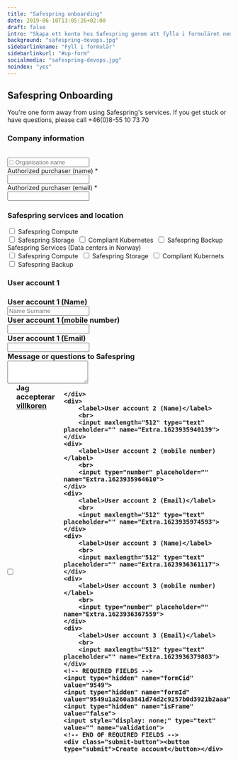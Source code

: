 ```yaml
---
title: "Safespring onboarding"
date: 2019-06-10T13:05:26+02:00
draft: false
intro: "Skapa ett konto hos Safespring genom att fylla i formuläret nedan. Skicka in formuläret en gång för varje kontakt som ska ha tillgång till projektet."
background: "safespring-devops.jpg"
sidebarlinkname: "Fyll i formulär"
sidebarlinkurl: "#up-form"
socialmedia: "safespring-devops.jpg"
noindex: "yes"
---
```


<script src="//code.jquery.com/jquery-3.1.1.min.js"></script>
<link rel="stylesheet" href="//maxcdn.bootstrapcdn.com/font-awesome/latest/css/font-awesome.min.css" />
<script src="//twitter.github.io/typeahead.js/releases/latest/typeahead.bundle.js"></script>
<style>
	.twitter-typeahead .tt-hint {
		color: #6B7C93;
	}

	.twitter-typeahead .tt-menu {
		background-color: #fff;
		max-height: 300px;
		overflow: auto;
		border: 1px solid #66afe9;
		border-top: none;
		border-radius: 0 0 4px 4px;
		width: 100%;
		margin-top: -2px;
	}

	.twitter-typeahead .tt-suggestion {
		padding: 5px 10px;
		color: #4B5562;
	}

	.twitter-typeahead .tt-suggestion:hover {
		background-color: #F6F9FB;
		color: #000;
	}
</style>
<script>
	jQuery(document).ready(function() {
		var matchClientsTimeout = null;
		var matchClients = function(q, sync, cb) {
			if (matchClientsTimeout) {
				clearTimeout(matchClientsTimeout);
			}
			matchClientsTimeout = setTimeout(function() {
				$.ajax({
					type: "GET",
					url: "https://power.upsales.com/api/external/soliditet/clientSearch?name=" + q,
					success: function(res) {
						cb(res.data);
					},
					error: function(res) {},
				});
			}, 200);
		};
		var getSuggestTemplate = function(c) {
			return "<div><div>" + c.name + "</div><span style='color: #6B7C93; font-size: 10px;'>" + c.city + "</span></div>";
		};
		var nameField = jQuery("#up-client-name-input");
		if (nameField.length) {
			var dunsField = jQuery("<input type='hidden' name='Client.dunsNo' />");
			var spinner = jQuery("<b id='up-client-spinner' class='fa fa-refresh fa-spin' />");
			spinner.css("display", "none");
			nameField.after(dunsField);
			nameField.after(spinner);
			nameField.typeahead({
				hint: true,
				highlight: true,
				minLength: 3
			}, {
				name: "clients",
				limit: 25,
				source: matchClients,
				templates: {
					suggestion: getSuggestTemplate
				}
			}).bind("typeahead:autocompleted", function(ev, client) {
				nameField.typeahead("val", client.name);
				dunsField.val(client.dunsNo);
				nameField.blur();
			}).bind("typeahead:select", function(ev, client) {
				nameField.typeahead("val", client.name);
				dunsField.val(client.dunsNo);
			}).bind("typeahead:cursorchange", function(ev, client) {
				nameField.typeahead("val", client.name);
				dunsField.val(client.dunsNo);
			}).on("typeahead:asyncrequest", function() {
				spinner.css("display", "inline");
			}).on("typeahead:asynccancel typeahead:asyncreceive", function() {
				spinner.css("display", "none");
			});
		}
	});
</script>
<script type="text/javascript">
	function openTerms(id) {
		var terms = {
			"1": "<p dir=\"ltr\"><em>SAFESPRING 2018<br />\nInformation avseende personuppgiftsbehandling</em><br />\n<br />\n<br />\n<u><strong>Information</strong></u><br />\n<br />\nSafespring tar emot och lagrar uppgifterna som skrivs in i de kontaktformulär som finns på webbplatsen safespring.com och våra landningssidor där detta dokument finns i anslutning till formuläret. Det innebär att vi behandlar dina personuppgifter för att kunna komma i kontakt med dig, och/eller skapa användarkonton kopplade till våra tjänster (”Ändamålet”). De uppgifter vi behandlar för Ändamålet är normalt ditt namn, din e-mailadress, ditt telefonnummer, din titel och din arbetsgivare (”Personuppgifterna”). Blue Safespring AB, org. nr. 559075–0245, är personuppgiftsansvariga för behandlingen av Personuppgifterna.<br />\n<br />\nDen legala grunden för behandlingen av Personuppgifterna för Ändamålet är vårt berättigade intresse att på ett effektivt sätt kunna marknadsföra de tjänster vi erbjuder. Personuppgifterna lagras naturligtvis på ett säkert sätt i linje med vår affärsmodell och du har rätt att när som helst avregistrera dig från nyhetsbrevet och/eller ange att du inte vill bli kontaktad av oss. Vi kommer att behandla Personuppgifterna så länge du väljer att ta emot nyhetsbrevet. Då behandlingen upphör raderas Personuppgifterna.<br />\n<br />\nVi kan komma att dela Personuppgifterna med de tredje parter som vi anlitar för att uppnå Ändamålen, vilket kan vara t.ex. för extern lagring. En sådan tredje part kan vara belägen i ett land utanför EU/EES. Om Europakommissionen inte anser att landet säkerställer en adekvat skyddsnivå kommer överföringen till den tredje parten att ha stöd i kommissionens standardavtalsklausuler för överföring av personuppgifter till ett land utanför EU/EES, se artiklarna 45-46 i dataskyddsförordningen. Dessa standardavtalsklausuler finns åtkomliga här:&nbsp;<br />\nhttp://ec.europa.eu/justice/data-protection/international-transfers/transfer<br />\n<br />\nOm du har några frågor avseende vår behandling av Personuppgifterna, bör dessa ställas till oss via E-mailadress GDPR@safespring.com. Dessa kontaktuppgifter kan även användas om du önskar att utöva någon av dina rättigheter enligt dataskyddsförordningen (2016/679). Dessa rättigheter är inte absoluta och en begäran om utövande av rättigheterna resulterar därför inte alltid i någon åtgärd. Rättigheterna i dataskyddsförordningen inkluderar:<br />\n<br />\n<strong><em>Rätt till tillgång</em></strong> – Enligt artikel 15 i dataskyddsförordningen har du rätt att få tillgång till Personuppgifterna samt viss information rörande behandlingen av Personuppgifterna. Den informationen framgår av detta dokument.<br />\n<br />\n<strong><em>Rätt till rättelse</em></strong> – Enligt artikel 16 i dataskyddsförordningen har du rätt att få Personuppgifterna rättade om de är felaktiga och kompletterade om de är ofullständiga.&nbsp;<br />\n<br />\n<strong><em>Rätt till radering</em></strong> – Under vissa omständigheter har du enligt artikel 17 i dataskyddsförordningen rätt att få dina personuppgifter raderade. Detta är den så kallade ”rätten att bli bortglömd”.<br />\nRätt till begränsning av behandling – Under vissa omständigheter har du enligt artikel 18 i dataskyddsförordningen rätt att begränsa den behandling som vi vidtar.&nbsp;<br />\n<br />\n<strong><em>Rätt till dataportabilitet </em></strong>– Enligt artikel 20 i dataskyddsförordningen har du rätt att få ut dina personuppgifter (eller få dem överförda till en annan personuppgiftsansvarig) i ett strukturerat, allmänt använt och maskinläsbart format.<br />\n<br />\n<strong><em>Rätt att göra invändningar </em></strong>– Enligt artikel 21 i dataskyddsförordningen har du rätt att invända mot vårt berättigade intresse. I sådana fall kommer vi att upphöra med behandlingen av Personuppgifterna för Ändamålen. Safespring vill att du är medveten om rätten att göra invändningar då den enligt dataskyddsförordningen är en särskilt viktig rättighet.<br />\n<br />\nSlutligen har du rätt att inge klagomål till Datainspektionen, se kontaktuppgifter på nästa sida.\f<br />\n<br />\n<br />\n<strong><u>Kontaktinformation</u></strong><br />\n<br />\n<em>Safespring</em><br />\nGDPR@safespring.com<br />\n<br />\n<em>Datainspektionen</em><br />\ndatainspektionen@datainspektionen.se<br />\nTelefon: +46(0)‭8-657 61 00.‬</p>\n",
			"2": "Safespring 2018<br />\n<strong>General Terms and Conditions for Cloud Services </strong>&nbsp; <br />\n<br />\n<em>THE PARTIES UNDERTAKE TO PERFORM ALL THEIR RESPECTIVE OBLIGATIONS IN ACCORDANCE WITH THE AGREEMENT, AS SET OUT HEREIN.</em><br />\n<br />\n<br />\n<strong>01. Definitions</strong><br />\n<br />\nThe following terms and expressions shall in this Agreement when capitalized have the meanings assigned to them in this Section 1.<br />\n<br />\n“Agreement” - means these General Terms and Conditions, Service Specification, Service Order and any other agreement documents referred to in the Service Order.<br />\n<br />\n“Customer” – means the legal entity that has entered into the Agreement with Safespring. Also referred to as “Party”.<br />\n<br />\n“Customer Systems” – means the IT system(s) and facilities used by Customer to receive and use the Service at and from the Service Access Point, including all relevant computer systems and locations and any other equipment, software, hardware, internet-, telecom- or VPN connections, firmware, database file, or (electronic) documentation required to receive the Services.<br />\n<br />\n“Data” – means all the information, text drawings, diagrams, images or sounds (including and/or together with any databases made up of any of these) and other data which are embodied in any electronic magnetic, optical or tangible media, and which:&nbsp;<br />\nI.&nbsp;&nbsp; &nbsp;are owned by or relate to either Party’s business;&nbsp;<br />\nII.&nbsp;&nbsp; &nbsp;are supplied to one Party or on behalf of the other Party; or&nbsp;<br />\nIII.&nbsp;&nbsp; &nbsp;are generated, processed, stored or transmitted by a Party and/or a sub-contractor, on behalf of the other Party pursuant to this agreement.<br />\n<br />\n“Safespring” – means the Safespring-company that have entered into the Agreement with Customer. Also referred to as “Party”.<br />\n<br />\n“Safespring Systems” – means Safespring’s IT system(s), including all relevant computer systems and any other equipment, software, hardware, firmware, database file, or (electronic) documentation, used to produce the Services.<br />\n<br />\n“Professional Services” – means separately ordered consultancy services provided by Safespring on hourly rates and basis.<br />\n<br />\n“Service” – means the cloud services offered by Safespring and specified in the Service Specification attached to the Service Order.<br />\n<br />\n“Service Access Point” – means the physical connection point and technical interface specified by Safespring where Customer receives the Service.<br />\n<br />\n“Service Fee” – means the periodic fee for the Services (yearly or monthly) and the aggregated hourly fees for Professional Services, to be paid by Customer to Safespring.<br />\n<br />\n“Service Order” – means the request for Service made by Customer under this Agreement and duly signed by both Parties.<br />\n<br />\n“Service Recipient” – means a third-party company - other than the Customer - entitled to receive and use the Services.<br />\n<br />\n“Service Specification” – means the document attached to the Service Order describing the Service and applicable service levels.<br />\n<br />\n“Service Start Date” – means the date that the Services shall be available to Customer and from which date Safespring shall be entitled to charge the Service Fee. Service Start Date is specified in Service Order and if not, it shall be the date Safespring announces that the Service is ready for use.<br />\n<br />\n“Term” – means the term of the agreement as set forth in section 7.<br />\n<br />\n<br />\n<strong>02. Service requirements</strong><br />\n<br />\n<strong>2.1. GENERAL</strong><br />\nSafespring shall from Service Start Date and for the duration of the Agreement make the Services available at the Service Access Point.&nbsp;<br />\n<br />\nThe Services shall be delivered in accordance with the Service Specification. Safespring will use all best efforts and shall be entitled to<br />\nmaintain, bug fix and upgrade the Services with recent and up-to-date versions of Services and to remedy defects in Services.<br />\n<br />\nSafespring shall upon specific order provide the Professional Services in a workmanlike and professional manner according to good industry practice. All services shall be provided in a manner that complies with law and regulations applicable to Safespring in its capacity as a supplier of IT-services.<br />\n<br />\nSafespring shall take, implement and maintain up-to-date industry standard of technical and organizational measures<br />\nagainst any computer viruses and/or malicious and/or harmful software on the hardware and software used in the Safespring System.<br />\n<br />\nSafespring shall during the term of this Agreement hold and maintain appropriate insurance policies with reputable insurers in relation to its obligations under this Agreement.<br />\n<br />\n<br />\n<strong>03. Customer general obligations</strong><br />\n<br />\nThe Customer is responsible for the Customer System and that it has the capability to receive the Services at the Service Access Point.<br />\n<br />\nThe Customer shall, upon request, grant access to and provide Safespring with information about the Customer SysCloud to the extent relevant and required to set up, maintain and perform the Services.<br />\n<br />\nThe Customer shall comply with Safespring’s general security instructions and procedures for using the Services, provided that Safespring have made such instructions and procedures available to Customer in advance.<br />\n<br />\nThe Customer shall not permit any persons other than its authorized personnel and authorized users to access or use the Services or the Safespring System. The Customer will take all necessary precautions to prevent loss and alteration of Safespring System and data, to prevent introduction of viruses to Safespring System, and to prevent any unauthorized access.&nbsp;<br />\n<br />\nThe Customer must promptly provide Safespring with any and all details of which the Customer becomes aware of any unauthorized access, copying, modification or use of the Services and Safespring System.<br />\n<br />\nThe Customer acknowledge and accept that Safespring without any liability is entitled to temporarily suspend the provision of the Services, should Safespring in its professional discretion conclude that Customer’s (or any of its user’s) Data or access to the Service cause or impose, or may cause or impose a risk for, system failure, Service defects or a security threat to Safespring System or its Data therein.<br />\n<br />\n<br />\n<strong>04. Service fees and terms of payment</strong><br />\n<br />\nAll Service Fees are exclusive of VAT and other taxes and/or duties.<br />\n<br />\nAll Service Fees shall be adjusted yearly based on Labor Cost Index (LCI) for non-manual workers in the private sector, according to SNI 2007, Category J (information and communication companies), published by SCB in Sweden (Swe: Statistiska Centralbyrån).&nbsp;<br />\n<br />\nBase quarter for the adjustments shall be the third quarter 3 of the year specified by Safespring.<br />\n<br />\n<strong>4.1 Services</strong><br />\nThe Customer shall for the Services pay the Services Fee stated in the Service Order or otherwise as stated in Safespring’s general price list for cloud services.<br />\n<br />\nThe Service Fee shall be invoiced by Safespring quarterly in advance.<br />\nTerms of payment are thirty (30) days from date of invoice.<br />\n<br />\n<strong>4.2 Professional Services</strong><br />\nThe Customer shall for the Professional Services pay the Services Fee stated in the Service Order or otherwise as stated in Safespring’s general price list for consultancy services. The Service Fee for Professional Services shall be invoiced by Safespring on a monthly basis in arrears. Terms of payment<br />\nare thirty (30) days from date of invoice.<br />\n<br />\n<strong>4.3 Overdue Payments</strong><br />\nFor any overdue payments, Safespring shall have the right to charge a monthly interest of 2 percent based on the outstanding overdue balance.&nbsp;<br />\n<br />\nIf payment for Services is more than 60 days past due, Safespring may, without any liability whatsoever, terminate or suspend providing the affected services to the Customer upon 10 days prior written notice to the Customer.<br />\n<br />\n<br />\n<strong>05. Term and termination</strong><br />\n<br />\nThe Agreement shall enter into force when Service Order has been duly signed by both Parties and shall remain in force for an ‘initial agreement period’ of 3 years, unless the Service Order states another initial period.<br />\n<br />\nIf not terminated in writing by either Party no later than six (6) months prior to the end of the initial period (or extension period), the Agreement will be automatically extended for consecutive extension periods of one (1) year at the time.<br />\n<br />\nEither Party shall have the right to terminate the Agreement forthwith without liability to the other Party, by written notice to the other Party, if the other Party goes into liquidation, enters into composition proceedings with its creditors, becomes insolvent or is unable to pay its major debts or the majority of its debts or fails or admits in writing its inability to pay its major debts or the majority of its debts as they become due, makes a general assignment for the benefit of creditors or if a petition under bankruptcy or under any insolvency law is filed by or against the other Party and such petition filed by a third party is not dismissed within sixty (60) days (or such longer period agreed upon between the Parties) after it has been filed or a secured part takes possession of all or<br />\nsubstantially all of its assets and such process is not dismissed or restrained within thirty (30) days.<br />\n<br />\nEither Party shall have the right to terminate the Agreement forthwith without liability to the other Party, by written notice to the other Party, if the other Party commits a material breach of its obligations hereunder. However,<br />\nin case such a material breach is capable of being cured, neither Party shall be entitled to terminate the Agreement unless and until the other Party have failed to cure the material breach within thirty (30) days after the failing Party have been served with a notice requiring it to cure such a breach and stating the sending Party's intention to terminate the Agreement if compliance with the notice to cure is not met.<br />\n<br />\nThe expiration or termination of this Agreement shall not affect or prejudice any provisions of the Agreement which are expressly or by implication provided to continue in effect after such expiration or termination.<br />\n06. Force majeure<br />\nNeither Party shall be liable for non-performance or defective nor late performance of any of their obligations<br />\nhereunder to the extent that such non-performance, defective or late performance is due to causes and/or conditions outside of the performing Party’s reasonable control.<br />\n<br />\nCauses and/or conditions outside of a Party's reasonable control shall include, but not be limited to, acts of terrorism, strikes and other labor disputes, fire, explosions, floods, earthquakes, typhoons, epidemics, wars (whether declared or undeclared), government acts (including failure to act) (de jure or de facto), riots, revolutions, sabotage<br />\nor severe weather conditions which the Party claiming excuse could not have reasonably foreseen the effects of or made alternative arrangements for.<br />\n07. Limitation of liability<br />\nSafespring shall not be liable for any non or late performance or defective Service if this has been caused by Customers’ Data or Systems; non-compliance with the customer obligations; regular System maintenance activities announced by Safespring in advance; or emergency System maintenance activities which could not reasonably have been foreseen by Safespring or its third party program product developers.<br />\n<br />\n<em>SAFESPRING SHALL NOT BE LIABLE TO THE CUSTOMER IN CONNECTION WITH THE AGREEMENT FOR ANY INDIRECT OR CONSEQUENTIAL DAMAGES, INCLUDING BUT NOT LIMITED TO LOSS OF PRODUCTION, LOSS OF DATA, LOSS OF BUSINESS, LOSS OF INVESTMENT, LOSS OF REVENUE AND LOSS OF GOODWILL.</em><br />\n<br />\nSafespring’s aggregate and total liability in respect of any one or more events or series of events (whether connected or unconnected) occurring during the term of this Agreement shall per calendar year be limited to direct damages equal to fifty (50) percent of the Service Fees invoiced to the Customer during the calendar year preceding the year when the loss arose. If this Agreement has not been in force during an entire calendar year, the abovementioned amount shall be calculated over a twelve month period on the basis of the Service Fees already invoiced to the Customer during the calendar year in question.<br />\n<br />\nThe limitations of liability set forth herein shall not apply to any liability arising from death or injury to persons caused by negligence, any liability arising from intent or gross negligence, willful recklessness or fraud or any specific indemnification given in section 10 or any breach of the obligations as regards Confidential Information.<br />\n<br />\n<br />\n<strong>08. Confidential information</strong><br />\n<br />\nAll information (oral, visual and written) which is secret or confidential by its nature, by a restrictive legend or by other written or oral designation and is transferred or made available to the other Party under the Agreement or during negotiations before execution of the Agreement shall be treated by the receiving Party as confidential<br />\n(“Confidential Information”).<br />\n<br />\n<strong>The Parties agree:</strong><br />\nto maintain the confidentiality of such Confidential Information and not disclose the same to any third party, except as authorized by the original disclosing Party in writing; and<br />\nb) to restrict disclosure of Confidential Information to employees, consultants, subcontractors and the Customer’s group companies who have a “need to know”, provided that such third party has confirmed their adherence to a confidential undertaking which shall be no less restrictive than the undertaking set out in this section 8.<br />\n<br />\nConfidential Information shall be handled with the same degree of care that the receiving Party applies to its own Confidential Information but in no event less than reasonable care, and that Confidential Information is and shall at all times remain the property of the disclosing Party.&nbsp;<br />\n<br />\nNo use of Confidential Information is permitted except as expressly stated herein or as strictly required in performance of the Agreement or in receipt of the Services.<br />\n<br />\nHowever, each Party may disclose Confidential Information in accordance with judicial or governmental order, mandatory legal requirement or applicable mandatory Regulations, provided that the other Party is given reasonable prior notice to such disclosure, including the intended scope and content of such disclosure.<br />\n<br />\nThe Confidential Information shall be considered confidential for a period of five (5) years from the termination or expiration of the Agreement, as relevant.<br />\n09. Intellectual property rights<br />\nSafespring hereby grants the Customer a non-exclusive, nontransferable, license to use the Safespring Systems to receive and use the Services for internal purposes. The Customer shall not be entitled to resell, assign, (sub)license or lease the Services or act as service bureau for the Services to third parties unless the third party is listed as a Services Recipient in the Service Order.<br />\n<br />\nThe Safespring Data and Systems including but not limited to any derivatives, developments or modifications (upgrades,<br />\nupdates, fixes etc) thereof and the intellectual and industrial property rights therein, shall be and remain the exclusive property of Safespring or its subcontractors.&nbsp;<br />\n<br />\nAny results of the Professional Services created by Safespring under and during the performance of this Agreement, including any intellectual property rights in relation thereto, shall be the exclusive property of Safespring or its subcontractors.<br />\n<br />\nThe Customer Data and Systems including but not limited to any derivatives, developments or modifications (upgrades,<br />\nupdates, fixes etc) thereof and the Intellectual and industrial property rights therein, shall be and remain the exclusive property of the Customer or its suppliers.<br />\n<br />\nThe Customer grants Safespring a non-exclusive, non-transferable, license to use the Customer Data and Systems to perform the Services. Each Party is responsible for obtaining, at its own cost, all consents and licenses which it requires in order to enable it to perform its rights and obligations in accordance with this Agreement.<br />\n<br />\n&nbsp;In particular, the Customer warrants, and is solely liable for ensuring, that it has any and all necessary rights, consents and licenses to access and process any data provided to Safespring under this Agreement. In particular, Safespring warrants, and is solely liable for ensuring that it has any and all necessary rights, consents and licenses to perform and provide any Services to the Customer under this Agreement.<br />\n<br />\n<br />\n<strong>10. Indemnity</strong><br />\n<br />\nSafespring shall at its sole cost defend, indemnify and hold the Customer harmless from and against any and all damages, costs and expenses incurred as a result of any claim, suits, proceedings or litigation of any kind (actual or threatened) brought against the Customer based on the allegation<br />\nthat the access or use of the Safespring’s Systems in accordance with the terms of this Agreement constitutes an infringement of any intellectual and industrial property rights of such third party, subject to Safespring being authorized to manage and settle the claim, suit or proceeding or other right of action at its own discretion.<br />\n<br />\nThe Customer shall, at its sole cost, defend, indemnify and hold Safespring harmless from and against any and all damages, cost and expenses incurred as a result of any claims, suits or proceedings or litigation of any kind (actual or threatened) brought against Safespring based on the allegation that the access to or use of the Customer Data or Systems in accordance with the terms of this Agreement constitutes an infringement of any intellectual and industrial property rights of any third party.<br />\n<br />\nThe intellectual property indemnities as set out in this section, shall not apply to the degree and to the extent:<br />\n<br />\na)&nbsp;&nbsp; &nbsp;the claim arises out of breach of this Agreement by the Party entitled to be indemnified;<br />\n<br />\nb)&nbsp;&nbsp; &nbsp;the claim arises directly out of compliance by the indemnifying Party with a specification or instructions provided by the Party entitled to be indemnified; or<br />\n<br />\nc)&nbsp;&nbsp; &nbsp;the Party entitled to be indemnified has caused or materially and/or substantially contributed to the events which gave rise to the claim under the indemnity.<br />\n<br />\nEach Party shall notify the other Party as soon as it becomes aware of a third party claim or a potential claim that may be subject of an indemnity hereunder. The indemnifying Party shall without delay undertake all reasonable measures to rectify and remedy the infringing situation.<br />\n<br />\nIn case the infringement claim in the indemnifying Party’s reasonable discretion materially prevents it from fulfilling its obligations under the Agreement, it shall be entitled to terminate the Agreement without any further liability.<br />\n<br />\n<br />\n<strong>11. Data protection</strong><br />\n<br />\nIn the performance of this Agreement, Safespring may process personal data on behalf of the Customer. In relation to any such personal data, the Customer shall be the data controller and ensure that the processing is performed in accordance with applicable legislation in respect of data protection and security.<br />\n<br />\nIn the performance of this Agreement, the Customer may process personal data received from Safespring. In relation to<br />\nany such personal data, Safespring shall be the data controller and ensure that the processing is performed in accordance with applicable legislation in respect of data protection and security.<br />\n<br />\nEach Party shall be the data processor in relation to any personal data received from the other Party and shall only process the data in accordance with this Agreement and the written instructions of the other Party.&nbsp;<br />\n<br />\nIn relation to any personal data received from the other Party, each Party further undertakes to implement appropriate technical and organizational measures to protect the personal data in order to prevent unauthorized or unlawful processing of personal data and accidental loss of, or damage to, personal data, including but not limited to taking reasonable steps to ensure the reliability of employees having access to the personal data.<br />\n<br />\nEach Party undertake to only process personal data received from the other Party if necessary in order to perform or receive the Services and comply with any reasonable procedures or processes notified to such Party by the other Party with respect to personal data from time to time.<br />\n<br />\nEach Party shall notify the other Party without delay if it receives a request from a registered person to have access to that person’s personal data or compliant or request relating to the other Party’s obligations under any applicable law.<br />\nEach Party shall provide the other Party with reasonable cooperation and assistance, at the other Party’s expense, in relation to any compliant or request made under any<br />\napplicable law.<br />\n<br />\nA Party shall not without the prior written consent of the other Party process any personal data received from the other Party outside the European Economic Area. If such consent is granted, the Parties shall ensure that an agreement consisting of the relevant EU model clauses for the transfer of personal data to third countries is signed by the concerned entities.<br />\n<br />\n<br />\n<br />\n<strong>12. Subcontracting</strong><br />\n<br />\nSafespring may use subcontractors for the performance of its obligations under this Agreement. Safespring is fully responsible and liable for all acts (including omissions) of its subcontractors and shall cause each of its subcontractors to fully abide with all applicable obligations, terms and conditions of this Agreement.<br />\n<br />\n<br />\n<strong>13. Assignment</strong><br />\n<br />\nThe Agreement shall accrue to the benefit of and be binding upon the Parties hereto and any successor entity into which either Party shall have been merged or consolidated or to which either Party shall have sold or transferred all or substantially all its assets, but it shall not be otherwise assigned by either Party without the prior written consent of the other Party.&nbsp;<br />\n<br />\nThe Parties agree that any consent to a requested assignment shall not be unreasonably withheld or delayed. Safespring shall be entitled to assign this Agreement to any company within the Safespring group of companies.<br />\n<br />\n<br />\n<strong>14. No waiver</strong><br />\n<br />\nThe failure of either Party to insist, in one or more instances, upon the performance of any of the terms or conditions of the Agreement, or to exercise any right hereunder, shall not be construed as a waiver or relinquishment<br />\nof the future performance of any such terms or conditions or the future exercise of such right, and the obligation of Safespring or the Customer with respect to such future performance shall continue in full force and effect.<br />\n<br />\n<br />\n<strong>15. Miscelleneous</strong><br />\n<br />\nNo general terms and conditions of either Party or any third party shall apply to this Agreement.<br />\n<br />\nAny notice required or permitted to be given by either Party under this Agreement, shall be in writing and may be delivered by hand, by courier, sent by registered airmail letter, fax or electronic mail. Any notice shall be deemed to have been received when actually delivered or<br />\n&nbsp;<br />\nI.&nbsp;&nbsp; &nbsp;when left at the address of the recipient, receipt confirmed;<br />\n<br />\nII.&nbsp;&nbsp; &nbsp;five (5) days after the date of posting it with ordinary mail; or<br />\n<br />\nIII.&nbsp;&nbsp; &nbsp;where sent by email or fax, on the day following receipt by the sender of an email confirmation or fax transmission report, generated by the machine (or computer) from which the notice was sent, indicating that the notice was sent in its entirety to the recipient’s email address or fax number, as applicable. Any notices shall be sent to the contact details specified in the Service Order.<br />\n<br />\n<br />\n<strong>16. Governing law and settlements of dispute</strong><br />\n<br />\nThe Agreement shall be governed by and construed in accordance with the laws of Sweden. Any dispute, controversy or claim arising out of or in connection with the Agreement shall be finally settled through arbitration under the Rules of the Arbitration Institute of the Stockholm Chamber of Commerce by three (3) arbitrators appointed in accordance with the said Rules.<br />\n<br />\nThe place of the arbitration proceedings shall be Stockholm, and the language of the proceeding shall be English.<br />\n<br />\n<br />\n<strong>17. Severability</strong><br />\n<br />\nEach provision of the Agreement is construed in such a manner as to be effective and valid under the substantive laws of Sweden. Should, however, any provision notwithstanding this, by action of law or for any other reason, be held to be prohibited or invalid in any relevant jurisdiction, the remaining provisions of this Agreement shall, provided that the contractual state of equilibrium between the Parties is not materially distorted as a result of such prohibition or invalidity, remain in full force and effect.<br />\n<br />\nShould the contractual state of equilibrium between the Parties not be materially distorted as a result of a prohibition or invalidity of any provision of this Agreement, the Parties shall promptly agree upon an alternative provision having an effect as similar as possible to the effect of the<br />\nprohibited or invalid provision.<br />\n<br />\nShould the contractual state of equilibrium between the Parties be materially distorted as a result of the prohibition or invalidity of any provision of the Agreement, the Party not favored by such prohibition or invalidity shall<br />\nhave the right to terminate this Agreement with immediate effect.<br />\n<br />\n<br />\n<strong>18. Entire agreement</strong><br />\n<br />\nThis Agreement constitutes the entire agreement between the Parties with respect to the subject matter hereof and supersedes all previous negotiations, proposals, commitments, writings, oral statements, and understanding of any nature whatsoever.<br />\n<br />\n<br />\n<strong>19. Modification of agreement</strong><br />\n<br />\nNo modification, amendment or other change may be made to the Agreement or any part thereof unless reduced to writing and executed by authorized representatives<br />\nof both Parties.&nbsp;<br />\n<br />\n<br />\n<br />\n<br />\n&nbsp;",
			"3": null
		};
		var preview = window.open("", "", "height=700,width=800,scrollbars=yes,resizable=yes,toolbar=no,status=no,menu=no,titlebar=no,location=no,addressbar=no");
		var html = "<head><meta charset=\"UTF-8\"><style>body {margin: 0; padding: 20px;color: #333;font-family: Helvetica;font-size: 14px;}</style></head><body>" + terms[id] + "</body>";
		preview.document.write(html);
	}
</script>
<form id="up-form" name="form_9549u1a260a3841d74d2c9257b0d3921b2aaa" action="https://power.upsales.com/api/external/formSubmit" method="POST">
	<h2>Safespring Onboarding</h2>
	<p>You're one form away from using Safespring's services. If you get stuck or have questions, please call +46(0)8-55 10 73 70</p>
	<h3>Company information</h3>
		<div>
		<br>
		<input maxlength="512" type="text" placeholder=" Organisation name" id="up-client-name-input" name="Client.name" required="required">
	</div>
	<div>
		<label>Authorized purchaser (name) *</label>
		<br>
		<input maxlength="512" type="text" placeholder="" name="Contact.name" required="required">
	</div>
	<div class="email">
		<label>Authorized purchaser (email) *</label>
		<br>
		<input maxlength="512" type="email" placeholder="" pattern="^[a-zA-Z0-9.!#$%&amp;’*+\/=?^_`{|}~-]+@[a-zA-Z0-9-]+(?:\.[a-zA-Z0-9-]+){1,}$" title="Please enter a valid email" id="up-email-input" autocomplete="off" name="Contact.email" required="required">
	</div>
	<div>
	<h3>Safespring services and location</h3>
		<script type="text/javascript">
				$(document).ready(function() {
						$('#checkBtn').click(function() {
								checked = $("input[type=checkbox]:checked").length;
								if (!checked) {
										alert("Choose one or more services to access");
										return false;
								}
						});
				});
		</script>
		<div class="inputGroup">
			<input type="checkbox" value="Safespring Compute" name="Extra.1623315527845">
			<label>Safespring Compute</label>
		</div>
		<label><input type="checkbox" value="Safespring Storage" name="Extra.1623315527845">&nbsp;Safespring Storage&nbsp;</label>
		<label><input type="checkbox" value="Compliant Kubernetes" name="Extra.1623315527845">&nbsp;Compliant Kubernetes&nbsp;</label>
		<label><input type="checkbox" value="Safespring Backup" name="Extra.1623315527845">&nbsp;Safespring Backup&nbsp;</label>
	</div>
	<div>
		<label>Safespring Services (Data centers in Norway)</label>
		<br>
		<label><input type="checkbox" value="Safespring Compute" name="Extra.1623315759521">&nbsp;Safespring Compute&nbsp;</label>
		<label><input type="checkbox" value="Safespring Storage" name="Extra.1623315759521">&nbsp;Safespring Storage&nbsp;</label>
		<label><input type="checkbox" value="Compliant Kubernets" name="Extra.1623315759521">&nbsp;Compliant Kubernets&nbsp;</label>
		<label><input type="checkbox" value="Safespring Backup" name="Extra.1623315759521">&nbsp;Safespring Backup&nbsp;</label>
	</div>
	<h3>User account 1<h3>
	<div>
		<label>User account 1 (Name)</label>
		<br>
		<input maxlength="512" type="text" placeholder="Name Surname" name="Extra.1623315430295">
	</div>
	<div>
		<label>User account 1 (mobile number)</label>
		<br>
		<input maxlength="512" type="text" placeholder="" name="Extra.1623315451726">
	</div>
	<div>
		<label>User account 1 (Email)</label>
		<br>
		<input maxlength="512" type="text" placeholder="" name="Extra.1623315469606">
	</div>
	<div>
		<label>Message or questions to Safespring</label>
		<br>
		<textarea maxlength="255" rows="3" placeholder="" name="Extra.1623315942297"></textarea>
	</div>
	<div class="form-group" style="display: flex;"><input type="checkbox" value="on" name="singleOptIn.74pvmtvmw9n" style="margin: auto 7px auto 0px;"><label class="opt-in-label">Jag accepterar <a class="up-unstyled-element" href="javascript:openTerms(1);">villkoren</a></label>

	</div>
	<div>
		<label>User account 2 (Name)</label>
		<br>
		<input maxlength="512" type="text" placeholder="" name="Extra.1623935940139">
	</div>
	<div>
		<label>User account 2 (mobile number)</label>
		<br>
		<input type="number" placeholder="" name="Extra.1623935964610">
	</div>
	<div>
		<label>User account 2 (Email)</label>
		<br>
		<input maxlength="512" type="text" placeholder="" name="Extra.1623935974593">
	</div>
	<div>
		<label>User account 3 (Name)</label>
		<br>
		<input maxlength="512" type="text" placeholder="" name="Extra.1623936361117">
	</div>
	<div>
		<label>User account 3 (mobile number)</label>
		<br>
		<input type="number" placeholder="" name="Extra.1623936367559">
	</div>
	<div>
		<label>User account 3 (Email)</label>
		<br>
		<input maxlength="512" type="text" placeholder="" name="Extra.1623936379803">
	</div>
	<!-- REQUIRED FIELDS -->
	<input type="hidden" name="formCid" value="9549">
	<input type="hidden" name="formId" value="9549u1a260a3841d74d2c9257b0d3921b2aaa">
	<input type="hidden" name="isFrame" value="false">
	<input style="display: none;" type="text" value="" name="validation">
	<!-- END OF REQUIRED FIELDS -->
	<div class="submit-button"><button type="submit">Create account</button></div>
</form>
<script>
	(function() {
		var form = document.getElementById("up-form");
		if (form) {
			form.addEventListener("submit", function(ev) {
				var button = ev.target.querySelector("button[type=submit]");
				if (button) {
					button.disabled = true;
				}
			});
		}
	})();
</script>
<script>
	function onSubmit(t) {
		var o, n, a = !0,
			e = !0;
		void 0 !== window.__validEmail && (e = window.__validEmail, a = !1), "boolean" == typeof e && e && !a ? validateForm(t, "https://www.safespring.com/onboarding/success/") : (t.preventDefault(), o = !0, n = setInterval(function() {
			var e = window._bEmValid;
			void 0 === window.__validEmail && e || (o = window.__validEmail, a = !1), ("boolean" == typeof o && o || !a) && (clearInterval(n), validateForm(t, "https://www.safespring.com/onboarding/success/"))
		}, 300))
	}

	function validateForm(e, o) {
		e.preventDefault();
		for (var t = document.getElementsByName("formId")[0].value, e = document.forms["form_" + t], n = e.querySelectorAll("input, textarea, select"), a = 0; a < n.length; a++) "text" === n[a].type && (n[a].value = n[a].value.trim());
		t = e.querySelectorAll("input[name*=phone], input[name*=Phone]");
		if ([].forEach.call(t, function(e) {
				e.iti && (e.value = e.iti.getNumber())
			}), void 0 === window.grecaptcha || "" !== window.grecaptcha.getResponse()) {
			for (var l = [], a = 0; a < n.length; a++) "checkbox" === n[a].type ? l.push(n[a].name + "=" + encodeURIComponent(n[a].checked ? n[a].value : "off")) : l.push(n[a].name + "=" + encodeURIComponent(n[a].value));
			var s = l.join("&");
			s += "&isAjax=true";
			var i = window._paq || null,
				r = new XMLHttpRequest;
			r.open("POST", e.action), r.setRequestHeader("Content-Type", "application/x-www-form-urlencoded"), r.send(s), r.onload = function() {
				var e, t;
				200 === r.status ? o ? (i && i.push && i.push(["trackLink", "https://post.upsales.com/" + r.responseText, "link"]), "undefined" != typeof _uaq && _uaq("form=" + r.responseText), setTimeout(function() {
					window.top.location.href = o
				}, 333)) : (e = document.getElementById("up-form"), t = document.getElementById("up-form-thanks"), e.style.display = "none", t.style.display = "block", i && i.push && i.push(["trackLink", "https://post.upsales.com/" + r.responseText, "link"]), _uaq && _uaq("form=" + r.responseText)) : console.log("AJAX ERROR", r.status)
			}
		} else {
			e = document.getElementById("recaptcha-error"), s = document.getElementsByClassName("g-recaptcha");
			e.style.display = "none", s && s.length && console.log("handle this later")
		}
	}
	var form = document.getElementById("up-form");
	form.addEventListener("submit", onSubmit);
</script>
